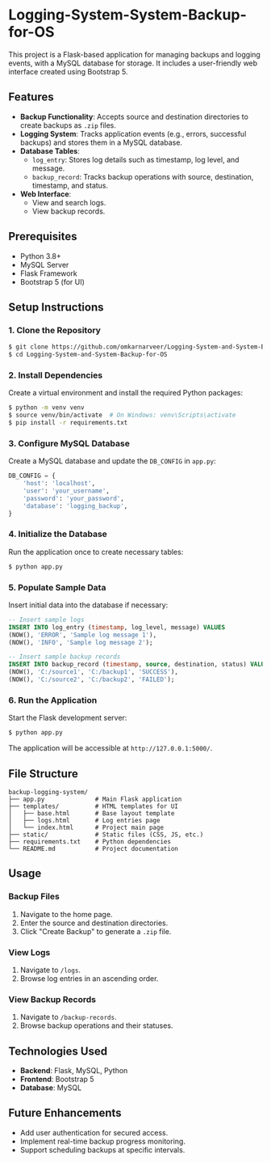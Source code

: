 # Logging-System-System-Backup-for-OS

This project is a Flask-based application for managing backups and logging events, with a MySQL database for storage. It includes a user-friendly web interface created using Bootstrap 5.

## Features

- **Backup Functionality**: Accepts source and destination directories to create backups as `.zip` files.
- **Logging System**: Tracks application events (e.g., errors, successful backups) and stores them in a MySQL database.
- **Database Tables**:
  - `log_entry`: Stores log details such as timestamp, log level, and message.
  - `backup_record`: Tracks backup operations with source, destination, timestamp, and status.
- **Web Interface**:
  - View and search logs.
  - View backup records.

## Prerequisites

- Python 3.8+
- MySQL Server
- Flask Framework
- Bootstrap 5 (for UI)

## Setup Instructions

### 1. Clone the Repository

```bash
$ git clone https://github.com/omkarnarveer/Logging-System-and-System-Backup-for-OS.git
$ cd Logging-System-and-System-Backup-for-OS
```

### 2. Install Dependencies

Create a virtual environment and install the required Python packages:

```bash
$ python -m venv venv
$ source venv/bin/activate  # On Windows: venv\Scripts\activate
$ pip install -r requirements.txt
```

### 3. Configure MySQL Database

Create a MySQL database and update the `DB_CONFIG` in `app.py`:

```python
DB_CONFIG = {
    'host': 'localhost',
    'user': 'your_username',
    'password': 'your_password',
    'database': 'logging_backup',
}
```

### 4. Initialize the Database

Run the application once to create necessary tables:

```bash
$ python app.py
```

### 5. Populate Sample Data

Insert initial data into the database if necessary:

```sql
-- Insert sample logs
INSERT INTO log_entry (timestamp, log_level, message) VALUES
(NOW(), 'ERROR', 'Sample log message 1'),
(NOW(), 'INFO', 'Sample log message 2');

-- Insert sample backup records
INSERT INTO backup_record (timestamp, source, destination, status) VALUES
(NOW(), 'C:/source1', 'C:/backup1', 'SUCCESS'),
(NOW(), 'C:/source2', 'C:/backup2', 'FAILED');
```

### 6. Run the Application

Start the Flask development server:

```bash
$ python app.py
```

The application will be accessible at `http://127.0.0.1:5000/`.

## File Structure

```
backup-logging-system/
├── app.py              # Main Flask application
├── templates/          # HTML templates for UI
│   ├── base.html       # Base layout template
│   ├── logs.html       # Log entries page
│   └── index.html      # Project main page
├── static/             # Static files (CSS, JS, etc.)
├── requirements.txt    # Python dependencies
└── README.md           # Project documentation
```

## Usage

### Backup Files
1. Navigate to the home page.
2. Enter the source and destination directories.
3. Click "Create Backup" to generate a `.zip` file.

### View Logs
1. Navigate to `/logs`.
2. Browse log entries in an ascending order.

### View Backup Records
1. Navigate to `/backup-records`.
2. Browse backup operations and their statuses.

## Technologies Used

- **Backend**: Flask, MySQL, Python
- **Frontend**: Bootstrap 5
- **Database**: MySQL

## Future Enhancements

- Add user authentication for secured access.
- Implement real-time backup progress monitoring.
- Support scheduling backups at specific intervals.

